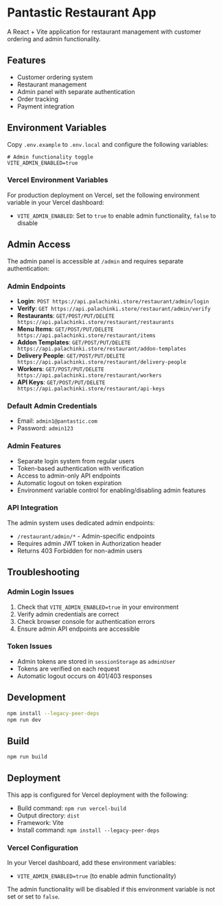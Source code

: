 # Pantastic Restaurant App

A React + Vite application for restaurant management with customer ordering and admin functionality.

## Features

- Customer ordering system
- Restaurant management
- Admin panel with separate authentication
- Order tracking
- Payment integration

## Environment Variables

Copy `.env.example` to `.env.local` and configure the following variables:

```env
# Admin functionality toggle
VITE_ADMIN_ENABLED=true
```

### Vercel Environment Variables

For production deployment on Vercel, set the following environment variable in your Vercel dashboard:

- `VITE_ADMIN_ENABLED`: Set to `true` to enable admin functionality, `false` to disable

## Admin Access

The admin panel is accessible at `/admin` and requires separate authentication:

### Admin Endpoints

- **Login**: `POST https://api.palachinki.store/restaurant/admin/login`
- **Verify**: `GET https://api.palachinki.store/restaurant/admin/verify`
- **Restaurants**: `GET/POST/PUT/DELETE https://api.palachinki.store/restaurant/restaurants`
- **Menu Items**: `GET/POST/PUT/DELETE https://api.palachinki.store/restaurant/items`
- **Addon Templates**: `GET/POST/PUT/DELETE https://api.palachinki.store/restaurant/addon-templates`
- **Delivery People**: `GET/POST/PUT/DELETE https://api.palachinki.store/restaurant/delivery-people`
- **Workers**: `GET/POST/PUT/DELETE https://api.palachinki.store/restaurant/workers`
- **API Keys**: `GET/POST/PUT/DELETE https://api.palachinki.store/restaurant/api-keys`

### Default Admin Credentials

- Email: `admin1@pantastic.com`
- Password: `admin123`

### Admin Features

- Separate login system from regular users
- Token-based authentication with verification
- Access to admin-only API endpoints
- Automatic logout on token expiration
- Environment variable control for enabling/disabling admin features

### API Integration

The admin system uses dedicated admin endpoints:

- `/restaurant/admin/*` - Admin-specific endpoints
- Requires admin JWT token in Authorization header
- Returns 403 Forbidden for non-admin users

## Troubleshooting

### Admin Login Issues

1. Check that `VITE_ADMIN_ENABLED=true` in your environment
2. Verify admin credentials are correct
3. Check browser console for authentication errors
4. Ensure admin API endpoints are accessible

### Token Issues

- Admin tokens are stored in `sessionStorage` as `adminUser`
- Tokens are verified on each request
- Automatic logout occurs on 401/403 responses

## Development

```bash
npm install --legacy-peer-deps
npm run dev
```

## Build

```bash
npm run build
```

## Deployment

This app is configured for Vercel deployment with the following:

- Build command: `npm run vercel-build`
- Output directory: `dist`
- Framework: Vite
- Install command: `npm install --legacy-peer-deps`

### Vercel Configuration

In your Vercel dashboard, add these environment variables:

- `VITE_ADMIN_ENABLED=true` (to enable admin functionality)

The admin functionality will be disabled if this environment variable is not set or set to `false`.
